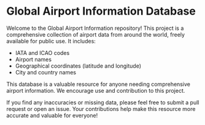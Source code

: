 # Global Airport Information Database

Welcome to the Global Airport Information repository! This project is a comprehensive collection of airport data from around the world, freely available for public use. It includes:

- IATA and ICAO codes
- Airport names
- Geographical coordinates (latitude and longitude)
- City and country names

This database is a valuable resource for anyone needing comprehensive airport information. We encourage use and contribution to this project.

If you find any inaccuracies or missing data, please feel free to submit a pull request or open an issue. Your contributions help make this resource more accurate and valuable for everyone!

